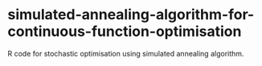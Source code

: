 # simulated-annealing-algorithm-for-continuous-function-optimisation
R code for stochastic optimisation using simulated annealing algorithm.
